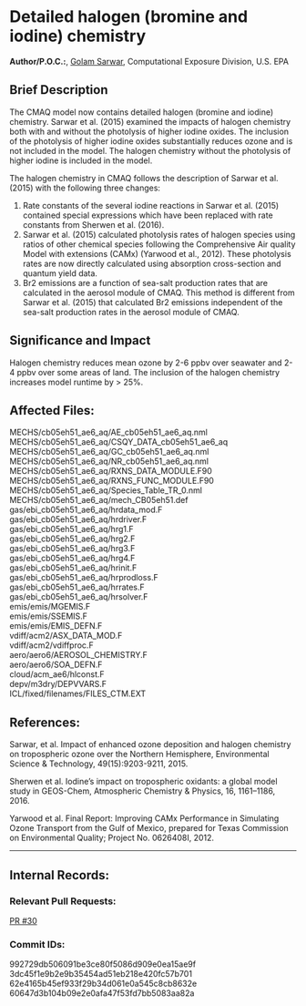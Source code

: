 # Detailed halogen (bromine and iodine) chemistry

**Author/P.O.C.:**, [Golam Sarwar](mailto:sarwar.golam@epa.gov), Computational Exposure Division, U.S. EPA

## Brief Description

The CMAQ model now contains detailed halogen (bromine and iodine) chemistry. Sarwar et al. (2015) examined the impacts of halogen chemistry both with and without the photolysis of higher iodine oxides. The inclusion of the photolysis of higher iodine oxides substantially reduces ozone and is not included in the model. The halogen chemistry without the photolysis of higher iodine is included in the model.

The halogen chemistry in CMAQ follows the description of Sarwar et al. (2015) with the following three changes:  
1. Rate constants of the several iodine reactions in Sarwar et al. (2015) contained special expressions which have been replaced with rate constants from Sherwen et al. (2016).  
2. Sarwar et al. (2015) calculated photolysis rates of halogen species using ratios of other chemical species following the Comprehensive Air quality Model with extensions (CAMx) (Yarwood et al., 2012). These photolysis rates are now directly calculated using absorption cross-section and quantum yield data.  
3. Br2 emissions are a function of sea-salt production rates that are calculated in the aerosol module of CMAQ. This method is different from Sarwar et al. (2015) that calculated Br2 emissions independent of the sea-salt production rates in the aerosol module of CMAQ.  

## Significance and Impact

Halogen chemistry reduces mean ozone by 2-6 ppbv over seawater and 2-4 ppbv over some areas of land. The inclusion of the halogen chemistry increases model runtime by > 25%.


## Affected Files:

MECHS/cb05eh51_ae6_aq/AE_cb05eh51_ae6_aq.nml   
MECHS/cb05eh51_ae6_aq/CSQY_DATA_cb05eh51_ae6_aq  
MECHS/cb05eh51_ae6_aq/GC_cb05eh51_ae6_aq.nml  
MECHS/cb05eh51_ae6_aq/NR_cb05eh51_ae6_aq.nml  
MECHS/cb05eh51_ae6_aq/RXNS_DATA_MODULE.F90   
MECHS/cb05eh51_ae6_aq/RXNS_FUNC_MODULE.F90   
MECHS/cb05eh51_ae6_aq/Species_Table_TR_0.nml   
MECHS/cb05eh51_ae6_aq/mech_CB05eh51.def   
gas/ebi_cb05eh51_ae6_aq/hrdata_mod.F   
gas/ebi_cb05eh51_ae6_aq/hrdriver.F   
gas/ebi_cb05eh51_ae6_aq/hrg1.F   
gas/ebi_cb05eh51_ae6_aq/hrg2.F   
gas/ebi_cb05eh51_ae6_aq/hrg3.F   
gas/ebi_cb05eh51_ae6_aq/hrg4.F   
gas/ebi_cb05eh51_ae6_aq/hrinit.F   
gas/ebi_cb05eh51_ae6_aq/hrprodloss.F   
gas/ebi_cb05eh51_ae6_aq/hrrates.F     
gas/ebi_cb05eh51_ae6_aq/hrsolver.F   
emis/emis/MGEMIS.F   
emis/emis/SSEMIS.F   
emis/emis/EMIS_DEFN.F   
vdiff/acm2/ASX_DATA_MOD.F   
vdiff/acm2/vdiffproc.F   
aero/aero6/AEROSOL_CHEMISTRY.F   
aero/aero6/SOA_DEFN.F   
cloud/acm_ae6/hlconst.F   
depv/m3dry/DEPVVARS.F   
ICL/fixed/filenames/FILES_CTM.EXT    


## References:

Sarwar, et al. Impact of enhanced ozone deposition and halogen chemistry on tropospheric ozone over the Northern Hemisphere, Environmental Science & Technology, 49(15):9203-9211, 2015.   

Sherwen et al.  Iodine’s impact on tropospheric oxidants: a global model study in GEOS-Chem, Atmospheric Chemistry & Physics, 16, 1161–1186, 2016.  

Yarwood et al. Final Report: Improving CAMx Performance in Simulating Ozone Transport from the Gulf of Mexico,  prepared for Texas Commission on Environmental Quality; Project No. 0626408I, 2012.  

-----
## Internal Records:

### Relevant Pull Requests:
  [PR #30](https://github.com/usepa/cmaq_dev/pull/30)

### Commit IDs:
992729db506091be3ce80f5086d909e0ea15ae9f  
3dc45f1e9b2e9b35454ad51eb218e420fc57b701  
62e4165b45ef933f29b34d061e0a545c8cb8632e  
60647d3b104b09e2e0afa47f53fd7bb5083aa82a    
